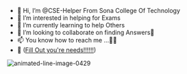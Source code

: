 - 👋 Hi, I’m @CSE-Helper From Sona College Of Technology
- 👀 I’m interested in helping for Exams
- 🌱 I’m currently learning to help Others
- 💞️ I’m looking to collaborate on finding Answers🙂
- 📫 You know how to reach me ...😶‍🌫️
- 📨 ([Fill Out you're needs!!!!!!](https://bit.ly/cse-helper-form))
<!---
CSE-Helper/CSE-Helper is a ✨ special ✨ repository because its `README.md` (this file) appears on your GitHub profile.
You can click the Preview link to take a look at your changes.
--->
![animated-line-image-0429](https://user-images.githubusercontent.com/99971263/176266747-6dcc5a6b-1556-43dd-859c-2e49cae56b7e.gif)
